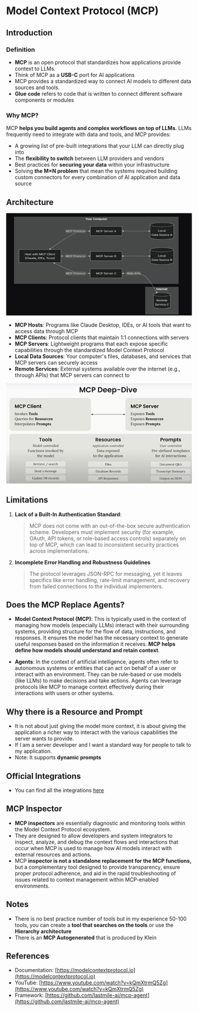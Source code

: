 # Model Context Protocol (MCP)

## Introduction

### Definition

- **MCP** is an open protocol that standardizes how applications provide context to LLMs.
- Think of MCP as a **USB-C** port for AI applications
- MCP provides a standardized way to connect AI models to different data sources and tools.
- **Glue code** refers to code that is written to connect different software components or modules

### Why MCP?

MCP **helps you build agents and complex workflows on top of LLMs**. LLMs frequently need to integrate with data and tools, and MCP provides:

- A growing list of pre-built integrations that your LLM can directly plug into
- The **flexibility to switch** between LLM providers and vendors
- Best practices for **securing your data** within your infrastructure
- Solving **the M×N problem** that mean the systems required building custom connectors for every combination of AI application and data source

## Architecture

![MCP Architecture Diagram](img.png)

- **MCP Hosts**: Programs like Claude Desktop, IDEs, or AI tools that want to access data through MCP
- **MCP Clients**: Protocol clients that maintain 1:1 connections with servers
- **MCP Servers**: Lightweight programs that each expose specific capabilities through the standardized Model Context Protocol
- **Local Data Sources**: Your computer's files, databases, and services that MCP servers can securely access
- **Remote Services**: External systems available over the internet (e.g., through APIs) that MCP servers can connect to

![MCP Detailed Architecture](img_1.png)

## Limitations

1. **Lack of a Built-In Authentication Standard**:
   > MCP does not come with an out-of-the-box secure authentication scheme. Developers must implement security (for example, OAuth, API tokens, or role-based access controls) separately on top of MCP, which can lead to inconsistent security practices across implementations.

2. **Incomplete Error Handling and Robustness Guidelines**
   > The protocol leverages JSON-RPC for messaging, yet it leaves specifics like error handling, rate-limit management, and recovery from failed connections to the individual implementers.

## Does the MCP Replace Agents?

- **Model Context Protocol (MCP)**: This is typically used in the context of managing how models (especially LLMs) interact with their surrounding systems, providing structure for the flow of data, instructions, and responses. It ensures the model has the necessary context to generate useful responses based on the information it receives. **MCP helps define how models should understand and retain context**.

- **Agents**: In the context of artificial intelligence, agents often refer to autonomous systems or entities that can act on behalf of a user or interact with an environment. They can be rule-based or use models (like LLMs) to make decisions and take actions. Agents can leverage protocols like MCP to manage context effectively during their interactions with users or other systems.

## Why there is a Resource and Prompt

- It is not about just giving the model more context, it is about giving the application a richer way to interact with the various capabilities the server wants to provide.
- If I am a server developer and I want a standard way for people to talk to my application.
- Note: It supports **dynamic prompts**

## Official Integrations

- You can find all the integrations [here](https://github.com/modelcontextprotocol/servers)

## MCP Inspector

- **MCP inspectors** are essentially diagnostic and monitoring tools within the Model Context Protocol ecosystem.
- They are designed to allow developers and system integrators to inspect, analyze, and debug the context flows and interactions that occur when MCP is used to manage how AI models interact with external resources and actions.
- MCP **inspector is not a standalone replacement for the MCP functions,** but a complementary tool designed to provide transparency, ensure proper protocol adherence, and aid in the rapid troubleshooting of issues related to context management within MCP-enabled environments.

## Notes

- There is no best practice number of tools but in my experience 50-100 tools, you can create a **tool that searches on the tools** or use the **Hierarchy architecture**
- There is an **MCP Autogenerated** that is produced by Klein

## References

- Documentation: [https://modelcontextprotocol.io](https://modelcontextprotocol.io)
- YouTube: [https://www.youtube.com/watch?v=kQmXtrmQ5Zg](https://www.youtube.com/watch?v=kQmXtrmQ5Zg)
- Framework: [https://github.com/lastmile-ai/mcp-agent](https://github.com/lastmile-ai/mcp-agent)
